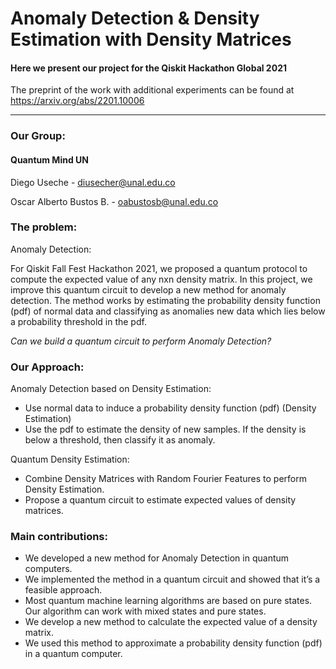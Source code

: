 # Anomaly Detection & Density Estimation with Density Matrices

#### Here we present our project for the Qiskit Hackathon Global 2021

The preprint of the work with additional experiments can be found at https://arxiv.org/abs/2201.10006

---

### **Our Group:**

#### **Quantum Mind UN**

Diego Useche - diusecher@unal.edu.co

Oscar Alberto Bustos B. - oabustosb@unal.edu.co

### **The problem:**

Anomaly Detection: 

For Qiskit Fall Fest Hackathon 2021, we proposed a quantum protocol to compute the expected value of any nxn density matrix. In this project, we improve this quantum circuit to develop a new method for anomaly detection. The method works by estimating the probability density function (pdf) of normal data and classifying as anomalies new data which lies below a probability threshold in the pdf.

*Can we build a quantum circuit to perform Anomaly Detection?*

### **Our Approach:**

Anomaly Detection based on Density Estimation:

*   Use normal data to induce a probability density function (pdf) (Density Estimation)
*   Use the pdf to estimate the density of new samples. If the density is below a threshold, then classify it as anomaly.

Quantum Density Estimation:

*   Combine Density Matrices with Random Fourier Features to perform Density Estimation.
*   Propose a quantum circuit to estimate expected values of density matrices.

### **Main contributions:**

*   We developed a new method for Anomaly Detection in quantum computers.
*   We implemented the method in a quantum circuit and showed that it’s a feasible approach.
*   Most quantum machine learning algorithms are based on pure states. Our 
algorithm can work with mixed states and pure states.
*   We develop a new method to calculate the expected value of a density matrix.
*  We used this method to approximate a probability density function (pdf) in a quantum computer.
